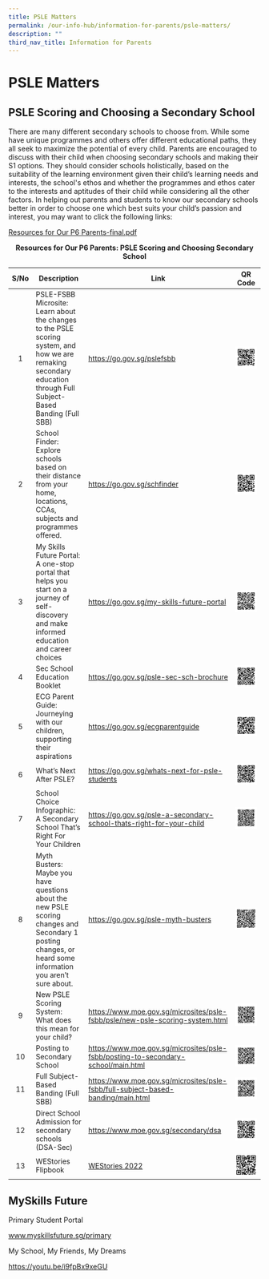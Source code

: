 ```yaml
---
title: PSLE Matters
permalink: /our-info-hub/information-for-parents/psle-matters/
description: ""
third_nav_title: Information for Parents
---
```

# PSLE Matters

## PSLE Scoring and Choosing a Secondary School


There are many different secondary schools to choose from. While some have unique programmes and others offer different educational paths, they all seek to maximize the potential of every child. Parents are encouraged to discuss with their child when choosing secondary schools and making their S1 options. They should consider schools holistically, based on the suitability of the learning environment given their child’s learning needs and interests, the school's ethos and whether the programmes and ethos cater to the interests and aptitudes of their child while considering all the other factors. In helping out parents and students to know our secondary schools better in order to choose one which best suits your child’s passion and interest, you may want to click the following links:

<a href="/files/Our%20Info%20Hub/Resources%20for%20Our%20P6%20Parents-final2022.pdf" target="_blank">Resources for Our P6 Parents-final.pdf</a>

<center><b>Resources for Our P6 Parents: PSLE Scoring and Choosing Secondary School</b></center>

| S/No |    Description       |    Link       | QR Code |
|:----:|---------------|-------------------|:-------:|
|   1  | PSLE-FSBB Microsite:<br>Learn about the changes to the PSLE scoring system, and how we are remaking secondary education through Full Subject-Based Banding (Full SBB) | <a href="https://go.gov.sg/pslefsbb" target="_blank">https://go.gov.sg/pslefsbb</a>                                                        |    ![](/images/Psle%20matters/pslefsbb.png)    |
|   2  | School Finder:<br>Explore schools based on their distance from your home, locations, CCAs, subjects and programmes offered.                                           | <a href="https://go.gov.sg/schfinder" target="_blank">https://go.gov.sg/schfinder</a>                                                        |    ![](/images/Psle%20matters/schfinder.png)    |
|   3  | My Skills Future Portal:<br>A one-stop portal that helps you start on a journey of self-discovery and make informed education and career choices                      | <a href="https://go.gov.sg/my-skills-future-portal" target="_blank">https://go.gov.sg/my-skills-future-portal</a>                                         |    ![](/images/Psle%20matters/MSF1.png)    |
|   4  | Sec School Education Booklet                                                                                                                                          |   <a href="https://go.gov.sg/psle-sec-sch-brochure" target="_blank">https://go.gov.sg/psle-sec-sch-brochure</a>                                         |    ![](/images/Psle%20matters/psle%20sec%20school%20rochure.png)    |
|   5  | ECG Parent Guide:<br>Journeying with our children, supporting their aspirations                                                                                       | <a href="https://go.gov.sg/ecgparentguide" target="_blank">https://go.gov.sg/ecgparentguide</a>                                                  |   ![](/images/Psle%20matters/ec%20parents%20guide.png)    |
|   6  | What’s Next After PSLE?                                                                                                                                               |   <a href="https://go.gov.sg/whats-next-for-psle-students" target="_blank">https://go.gov.sg/whats-next-for-psle-students</a>                                  |    ![](/images/Psle%20matters/whats%20next%20after%20psle.png)    |
|   7  | School Choice Infographic:<br>A Secondary School That’s Right For Your Children                                                                                       |      <a href="https://go.gov.sg/psle-a-secondary-school-thats-right-for-your-child" target="_blank">https://go.gov.sg/psle-a-secondary-school-thats-right-for-your-child</a>         |    ![](/images/Psle%20matters/secondary%20thats%20right%20for%20your%20child.png)    |
|   8  | Myth Busters:<br>Maybe you have questions about the new PSLE scoring changes and Secondary 1 posting changes, or heard some information you aren’t sure about.        |                                   <a href="https://go.gov.sg/psle-myth-busters" target="_blank">https://go.gov.sg/psle-myth-busters</a>             |    ![](/images/Psle%20matters/psle%20myth%20busters%202.png)    |
|   9  | New PSLE Scoring System:<br>What does this mean for your child?                                                                                                       |   <a href="https://www.moe.gov.sg/microsites/psle-fsbb/psle/new-psle-scoring-system.html" target="_blank">https://www.moe.gov.sg/microsites/psle-fsbb/psle/new-psle-scoring-system.html</a>   |    ![](/images/Psle%20matters/new%20psle%20scoring%20system.png)   |
|  10  | Posting to Secondary School                                                                                                                                           | <a href="https://www.moe.gov.sg/microsites/psle-fsbb/posting-to-secondary-school/main.html" target="_blank">https://www.moe.gov.sg/microsites/psle-fsbb/posting-to-secondary-school/main.html</a> |    ![](/images/Psle%20matters/posting%20to%20a%20secondary%20school.png)    |
|  11  | Full Subject-Based Banding (Full SBB)                                                                                                                                 | <a href="https://www.moe.gov.sg/microsites/psle-fsbb/full-subject-based-banding/main.html" target="_blank">https://www.moe.gov.sg/microsites/psle-fsbb/full-subject-based-banding/main.html</a>  |    ![](/images/Psle%20matters/full%20subject%20based%20banding.png)    |
|  12  | Direct School Admission for secondary schools (DSA-Sec)                                                                                                               | <a href="https://www.moe.gov.sg/secondary/dsa " target="_blank">https://www.moe.gov.sg/secondary/dsa </a>                                             |    ![](/images/Psle%20matters/DSA.png)    |
|  13  | WEStories Flipbook                                                                                                                                                    |            <a href="https://online.fliphtml5.com/obrr/qkde/#p=1" target="_blank">WEStories 2022</a>                                                          |    ![](/images/Psle%20matters/WEStories%202022.png)    |



## MySkills Future

Primary Student Portal

<a href="https://www.myskillsfuture.gov.sg/content/student/en/secondary/about/myskillsfuture-for-students.html" target="_blank">www.myskillsfuture.sg/primary</a>

My School, My Friends, My Dreams

<a href="https://youtu.be/i9fpBx9xeGU" target="_blank">https://youtu.be/i9fpBx9xeGU</a>
